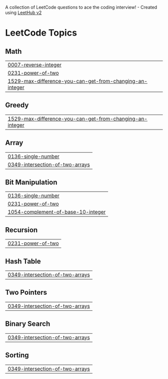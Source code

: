 A collection of LeetCode questions to ace the coding interview! - Created using [LeetHub v2](https://github.com/arunbhardwaj/LeetHub-2.0)
<!---LeetCode Topics Start-->
# LeetCode Topics
## Math
|  |
| ------- |
| [0007-reverse-integer](https://github.com/smruti-123-lang/DSA/tree/master/0007-reverse-integer) |
| [0231-power-of-two](https://github.com/smruti-123-lang/DSA/tree/master/0231-power-of-two) |
| [1529-max-difference-you-can-get-from-changing-an-integer](https://github.com/smruti-123-lang/DSA/tree/master/1529-max-difference-you-can-get-from-changing-an-integer) |
## Greedy
|  |
| ------- |
| [1529-max-difference-you-can-get-from-changing-an-integer](https://github.com/smruti-123-lang/DSA/tree/master/1529-max-difference-you-can-get-from-changing-an-integer) |
## Array
|  |
| ------- |
| [0136-single-number](https://github.com/smruti-123-lang/DSA/tree/master/0136-single-number) |
| [0349-intersection-of-two-arrays](https://github.com/smruti-123-lang/DSA/tree/master/0349-intersection-of-two-arrays) |
## Bit Manipulation
|  |
| ------- |
| [0136-single-number](https://github.com/smruti-123-lang/DSA/tree/master/0136-single-number) |
| [0231-power-of-two](https://github.com/smruti-123-lang/DSA/tree/master/0231-power-of-two) |
| [1054-complement-of-base-10-integer](https://github.com/smruti-123-lang/DSA/tree/master/1054-complement-of-base-10-integer) |
## Recursion
|  |
| ------- |
| [0231-power-of-two](https://github.com/smruti-123-lang/DSA/tree/master/0231-power-of-two) |
## Hash Table
|  |
| ------- |
| [0349-intersection-of-two-arrays](https://github.com/smruti-123-lang/DSA/tree/master/0349-intersection-of-two-arrays) |
## Two Pointers
|  |
| ------- |
| [0349-intersection-of-two-arrays](https://github.com/smruti-123-lang/DSA/tree/master/0349-intersection-of-two-arrays) |
## Binary Search
|  |
| ------- |
| [0349-intersection-of-two-arrays](https://github.com/smruti-123-lang/DSA/tree/master/0349-intersection-of-two-arrays) |
## Sorting
|  |
| ------- |
| [0349-intersection-of-two-arrays](https://github.com/smruti-123-lang/DSA/tree/master/0349-intersection-of-two-arrays) |
<!---LeetCode Topics End-->
